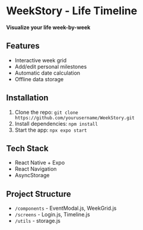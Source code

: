# WeekStory - Life Timeline
**Visualize your life week-by-week**

## Features
- Interactive week grid
- Add/edit personal milestones
- Automatic date calculation
- Offline data storage

## Installation
1. Clone the repo:
`git clone https://github.com/yourusername/WeekStory.git`
2. Install dependencies:
`npm install`
3. Start the app:
`npx expo start`

## Tech Stack
- React Native + Expo
- React Navigation
- AsyncStorage

## Project Structure
- `/components` - EventModal.js, WeekGrid.js
- `/screens` - Login.js, Timeline.js
- `/utils` - storage.js
